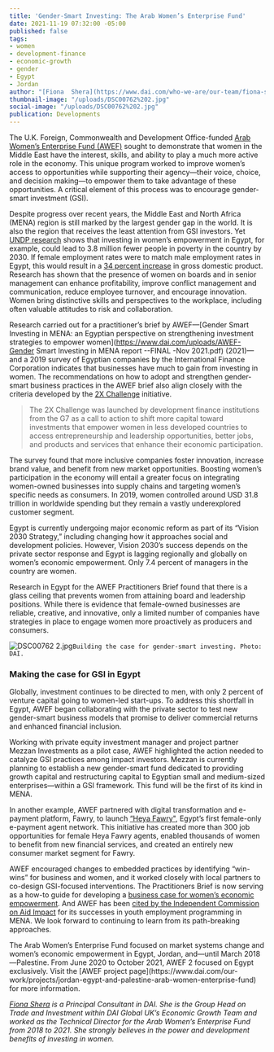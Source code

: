 ```yaml
---
title: 'Gender-Smart Investing: The Arab Women’s Enterprise Fund'
date: 2021-11-19 07:32:00 -05:00
published: false
tags:
- women
- development-finance
- economic-growth
- gender
- Egypt
- Jordan
author: "[Fiona  Shera](https://www.dai.com/who-we-are/our-team/fiona-shera)"
thumbnail-image: "/uploads/DSC00762%202.jpg"
social-image: "/uploads/DSC00762%202.jpg"
publication: Developments
---
```


The U.K. Foreign, Commonwealth and Development Office-funded [Arab Women’s Enterprise Fund (AWEF)](https://www.dai.com/our-work/projects/jordan-egypt-and-palestine-arab-women-enterprise-fund) sought to demonstrate that women in the Middle East have the interest, skills, and ability to play a much more active role in the economy. This unique program worked to improve women’s access to opportunities while supporting their agency—their voice, choice, and decision making—to empower them to take advantage of these opportunities. A critical element of this process was to encourage gender-smart investment (GSI).




Despite progress over recent years, the Middle East and North Africa (MENA) region is still marked by the largest gender gap in the world. It is also the region that receives the least attention from GSI investors. Yet [UNDP research](https://sdgintegration.undp.org/egypt-investments-women%E2%80%99s-empowerment-can-lead-38-million-fewer-people-poverty-2030 ) shows that investing in women’s empowerment in Egypt, for example, could lead to 3.8 million fewer people in poverty in the country by 2030. If female employment rates were to match male employment rates in Egypt, this would result in a [34 percent increase](https://www.tias.edu/docs/default-source/documentlibrary_fsinsight/boozco_empowering-the-third-billion_full-report.pdf) in gross domestic product. Research has shown that the presence of women on boards and in senior management can enhance profitability, improve conflict management and communication, reduce employee turnover, and encourage innovation. Women bring distinctive skills and perspectives to the workplace, including often valuable attitudes to risk and collaboration. 

Research carried out for a practitioner’s brief by AWEF—[Gender Smart Investing in MENA: an Egyptian perspective on strengthening investment strategies to empower women](https://www.dai.com/uploads/AWEF-Gender Smart Investing in MENA report --FINAL -Nov 2021.pdf) (2021)— and a 2019 survey of Egyptian companies by the International Finance Corporation indicates that businesses have much to gain from investing in women. The recommendations on how to adopt and strengthen gender-smart business practices in the AWEF brief also align closely with the criteria developed by the [2X Challenge](https://www.2xchallenge.org) initiative. 

>The 2X Challenge was launched by development finance institutions from the G7 as a call to action to shift more capital toward investments that empower women in less developed countries to access entrepreneurship and leadership opportunities, better jobs, and products and services that enhance their economic participation.

The survey found that more inclusive companies foster innovation, increase brand value, and benefit from new market opportunities. Boosting women’s participation in the economy will entail a greater focus on integrating women-owned businesses into supply chains and targeting women’s specific needs as consumers. In 2019, women controlled around USD 31.8 trillion in worldwide spending but they remain a vastly underexplored customer segment. 

Egypt is currently undergoing major economic reform as part of its “Vision 2030 Strategy,” including changing how it approaches social and development policies. However, Vision 2030’s success depends on the private sector response and Egypt is lagging regionally and globally on women’s economic empowerment. Only 7.4 percent of managers in the country are women.
 
Research in Egypt for the AWEF Practitioners Brief found that there is a glass ceiling that prevents women from attaining board and leadership positions. While there is evidence that female-owned businesses are reliable, creative, and innovative, only a limited number of companies have strategies in place to engage women more proactively as producers and consumers. 

![DSC00762 2.jpg](/uploads/DSC00762%202.jpg)`Building the case for gender-smart investing. Photo: DAI.`

### Making the case for GSI in Egypt

Globally, investment continues to be directed to men, with only 2 percent of venture capital going to women-led start-ups. To address this shortfall in Egypt, AWEF began collaborating with the private sector to test new gender-smart business models that promise to deliver commercial returns and enhanced financial inclusion. 

Working with private equity investment manager and project partner Mezzan Investments as a pilot case, AWEF highlighted the action needed to catalyze GSI practices among impact investors. Mezzan is currently planning to establish a new gender-smart fund dedicated to providing growth capital and restructuring capital to Egyptian small and medium-sized enterprises—within a GSI framework. This fund will be the first of its kind in MENA.

In another example, AWEF partnered with digital transformation and e-payment platform, Fawry, to launch [“Heya Fawry"](https://fawry.com/heya-fawry-initiative/), Egypt’s first female-only e-payment agent network. This initiative has created more than 300 job opportunities for female Heya Fawry agents, enabled thousands of women to benefit from new financial services, and created an entirely new consumer market segment for Fawry. 

AWEF encouraged changes to embedded practices by identifying “win-wins” for business and women, and it worked closely with local partners to co-design GSI-focused interventions. The Practitioners Brief is now serving as a how-to guide for developing a [business case for women’s economic empowerment](https://seepnetwork.org/Resource-Post/Working-with-the-Private-Sector-to-Empower-Women-What-to-Measure-and-How-to-Build-the-Business-Case-for-Change). And AWEF has been [cited by the Independent Commission on Aid Impact](https://icai.independent.gov.uk/html-version/uk-aids-approach-to-youth-employment-in-the-middle-east-and-north-africa/) for its successes in youth employment programming in MENA. We look forward to continuing to learn from its path-breaking approaches.

<aside>The Arab Women’s Enterprise Fund focused on market systems change and women’s economic empowerment in Egypt, Jordan, and—until March 2018—Palestine. From June 2020 to October 2021, AWEF 2 focused on Egypt exclusively. Visit the [AWEF project page](https://www.dai.com/our-work/projects/jordan-egypt-and-palestine-arab-women-enterprise-fund) for more information.</aside>

*[Fiona  Shera](https://www.dai.com/who-we-are/our-team/fiona-shera) is a Principal Consultant in DAI. She is the Group Head on Trade and Investment within DAI Global UK’s Economic Growth Team and worked as the Technical Director for the Arab Women’s Enterprise Fund from 2018 to 2021. She strongly believes in the power and development benefits of investing in women.*